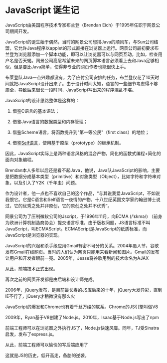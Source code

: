 # JavaScript 诞生记

JavaScript由美国程序技术专家布兰登（Brendan Eich）于1995年任职于网景公司期间开发。

JavaScript的诞生始于偶然，当时的网景公司想搭Java的顺风车，与Sun公司结盟，它允许Java程序以applet的形式直接在浏览器上运行。网景公司最初要求布兰登为浏览器添加一个脚本功能，即可以让浏览器可以与网页互动，比如，检查用户名是否天蝎。网景公司高层希望未来的网页脚本语言必须看上去和Java足够相似，但是要比Java简单，使得非专业的网页作者也能很快上手。

布莱登队Java一点兴趣都没有，为了应付公司安排的任务，布兰登仅花了10天时间就把JavaScript设计出来了。由于设计时间太短，语言的一些细节考虑得不够周全，导致后来很长一段时间，JavaScript写出来的程序混乱不堪。

JavaScript的设计思路整体是这样的：

1. 借鉴C语言的基本语法；

2. 借鉴Java语言的数据类型和内存管理；

3. 借鉴Scheme语言，将函数提升到"第一等公民"（first class）的地位；

4. 借鉴[Self语言](https://en.wikipedia.org/wiki/Self_(programming_language))，使用基于原型（prototype）的继承机制。

因此，JavaScript实际上是两种语言风格的混合产物，简化的函数式编程+简化的面向对象编程。

Brendan本人多年以后还是看不起Java，他说，Java队JavaScript的影响，主要是把数据分成基本类型（primitive）和对象类型（Object），比如字符和字符串对象，以及引入了Y2K（千年虫）问题。

作为设计者，他一点也不喜欢自己的这个作品，“与其说我爱JavaScript，不如说我恨它。它是C语言和Self语言一夜情的产物。十八世纪英国文学家约翰逊博士说过，它的优秀之处并非原创，它的原创之处并不优秀”。

网景公司为了压制微软公司的Jscript，于1996年11月，向ECMA (/ˈɛkmə/) （前身为欧洲计算机制造商协会）提交语言标准，由于版权问题，JS语言标准不叫JavaScript，叫ECMAScript。ECMAScript是JavaScript的纸质标准，而JavaScript是浏览器的实现。

JavaScript的兴起和杀手级应用Gmail有密不可分的关系。2004年愚人节，谷歌发布Gmail在线网页。当时的人们认为网页只能用来看新闻和图片。Gmail的发布让用户和开发者眼前一亮。2005年，Jesse将谷歌用到的技术命名为AJAX

从此，前端技术正式出现。

再次之前的网页开发都是由后端和设计师完成。

2006年，jQuery发布，是目前最长寿的JS库后来的十年，jQuery大发异彩，直到IE不行了，jQuery才稍微没有那么火

JavaScript的爆发和Chrome也有着千丝万缕的联系。Chrome的JS引擎叫做V8

2009年，Ryan基于V8创建了Node.js。2010年，Isaac基于Node.js写出了npm

前端工程师可以在浏览器之外执行JS了，Node.js快速风靡。同年，TJ受Sinatra启发，发布了express.js。

从此，前端工程师可以愉快的写后端应用了

这就是JS的历史，低开高走，备胎的逆袭。





